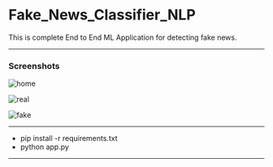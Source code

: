 # Fake_News_Classifier_NLP

<p> This is complete End to End ML Application for detecting fake news.</p>

<hr>

<h3> Screenshots </h3>

![home](https://user-images.githubusercontent.com/61036755/95154516-a000a480-07af-11eb-819c-47747599bbea.png)

![real](https://user-images.githubusercontent.com/61036755/95154524-a42cc200-07af-11eb-9332-976a5ffda9f6.png)

![fake](https://user-images.githubusercontent.com/61036755/95154531-a727b280-07af-11eb-8395-10bcbd814155.png)


<hr>
 <ul>
  <li> pip install -r requirements.txt</li>
  <li> python app.py</li>
  </ul>
  
  <hr>
 
